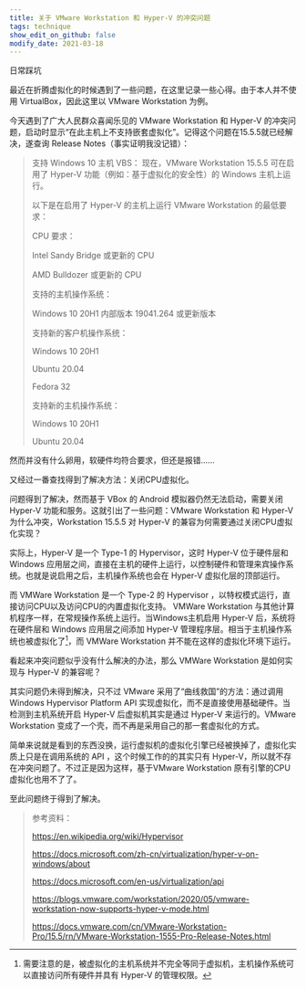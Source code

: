 ```yaml
---
title: 关于 VMware Workstation 和 Hyper-V 的冲突问题
tags: technique
show_edit_on_github: false
modify_date: 2021-03-18
---
```


日常踩坑

<!--more-->

最近在折腾虚拟化的时候遇到了一些问题，在这里记录一些心得。由于本人并不使用 VirtualBox，因此这里以 VMware Workstation 为例。

今天遇到了广大人民群众喜闻乐见的 VMware Workstation 和 Hyper-V 的冲突问题，启动时显示“在此主机上不支持嵌套虚拟化”。记得这个问题在15.5.5就已经解决，遂查询 Release Notes（事实证明我没记错）：

> 支持 Windows 10 主机 VBS：  现在，VMware Workstation 15.5.5 可在启用了 Hyper-V 功能（例如：基于虚拟化的安全性）的 Windows 主机上运行。 
>
> 以下是在启用了 Hyper-V 的主机上运行 VMware Workstation 的最低要求：
>
> CPU 要求：
>
> Intel Sandy Bridge 或更新的 CPU
>
> AMD Bulldozer 或更新的 CPU
>
> 支持的主机操作系统：
>
> Windows 10 20H1 内部版本 19041.264 或更新版本
>
> 支持新的客户机操作系统：
>
> Windows 10 20H1
>
> Ubuntu 20.04
>
> Fedora 32
>
> 支持新的主机操作系统：
>
> Windows 10 20H1
>
> Ubuntu 20.04

然而并没有什么卵用，软硬件均符合要求，但还是报错......

又经过一番查找得到了解决方法：关闭CPU虚拟化。

问题得到了解决，然而基于 VBox 的 Android 模拟器仍然无法启动，需要关闭 Hyper-V 功能和服务。这就引出了一些问题：VMware Workstation 和 Hyper-V 为什么冲突，Workstation 15.5.5 对 Hyper-V 的兼容为何需要通过关闭CPU虚拟化实现？

实际上，Hyper-V 是一个 Type-1 的 Hypervisor，这时 Hyper-V 位于硬件层和 Windows 应用层之间，直接在主机的硬件上运行，以控制硬件和管理来宾操作系统。也就是说启用之后，主机操作系统也会在 Hyper-V 虚拟化层的顶部运行。

而 VMWare Workstation 是一个 Type-2 的 Hypervisor ，以特权模式运行，直接访问CPU以及访问CPU的内置虚拟化支持。 VMWare Workstation 与其他计算机程序一样，在常规操作系统上运行。当Windows主机启用 Hyper-V 后，系统将在硬件层和 Windows 应用层之间添加 Hyper-V 管理程序层。相当于主机操作系统也被虚拟化了[^1]，而 VMWare Workstation 并不能在这样的虚拟化环境下运行。

看起来冲突问题似乎没有什么解决的办法，那么 VMWare Workstation 是如何实现与 Hyper-V 的兼容呢？

其实问题仍未得到解决，只不过 VMware 采用了“曲线救国”的方法：通过调用 Windows Hypervisor Platform API 实现虚拟化，而不是直接使用基础硬件。当检测到主机系统开启 Hyper-V 后虚拟机其实是通过 Hyper-V 来运行的。VMware Workstation 变成了一个壳，而不再是采用自己的那一套虚拟化的方式。

简单来说就是看到的东西没换，运行虚拟机的虚拟化引擎已经被换掉了，虚拟化实质上只是在调用系统的 API ，这个时候工作的的其实只有 Hyper-V，所以就不存在冲突问题了。不过正是因为这样，基于VMware Workstation 原有引擎的CPU虚拟化也用不了了。

至此问题终于得到了解决。

[^1]:需要注意的是，被虚拟化的主机系统并不完全等同于虚拟机，主机操作系统可以直接访问所有硬件并具有 Hyper-V 的管理权限。

>参考资料：
>
>https://en.wikipedia.org/wiki/Hypervisor
>
>https://docs.microsoft.com/zh-cn/virtualization/hyper-v-on-windows/about
>
>https://docs.microsoft.com/en-us/virtualization/api
>
>https://blogs.vmware.com/workstation/2020/05/vmware-workstation-now-supports-hyper-v-mode.html
>
>https://docs.vmware.com/cn/VMware-Workstation-Pro/15.5/rn/VMware-Workstation-1555-Pro-Release-Notes.html
